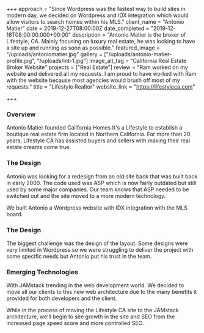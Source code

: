 +++
approach = "Since Wordpress was the fastest way to build sites in modern day, we decided on Wordpress and IDX integration which would allow visitors to search homes within his MLS."
client_name = "Antonio Matier"
date = 2019-12-27T08:00:00Z
date_completed = "2019-12-18T08:00:00.000+00:00"
description = "Antonio Matier is the broker of Lifestyle, CA. Mainly focusing on luxury real estate, he was looking to have a site up and running as soon as possible."
featured_image = "/uploads/antoniomatier.jpg"
gallery = ["/uploads/antonio-matier-profile.jpg", "/uploads/int-1.jpg"]
image_alt_tag = "California Real Estate Broker Website"
projects = ["Real Estate"]
review = "Ram worked on my website and delivered all my requests. I am proud to have worked with Ram with the website because most agencies would brush off most of my requests."
title = "Lifestyle Realtor"
website_link = "https://lifestyleca.com"

+++
### Overview

Antonio Matier founded California Homes It's a Lifestyle to establish a boutique real estate firm located in Northern California. For more than 20 years, Lifestyle CA has assisted buyers and sellers with making their real estate dreams come true.

### The Design

Antonio was looking for a redesign from an old site back that was built back in early 2000. The code used was ASP which is now fairly outdated but still used by some major companies. Our team knows that ASP needed to be switched out and the site moved to a more modern technology.

We built Antonio a Wordpress website with IDX integration with the MLS board.

### The Design

The biggest challenge was the design of the layout. Some designs were very limited in Wordpress so we were struggling to deliver the project with some specific needs but Antonio put his trust in the team.

### Emerging Technologies

With JAMstack trending in the web development world. We decided to move all our clients to this new web architecture due to the many benefits it provided for both developers and the client.

While in the process of moving the Lifestyle CA site to the JAMstack architecture, we'll begin to see growth in the site and SEO from the increased page speed score and more controlled SEO.